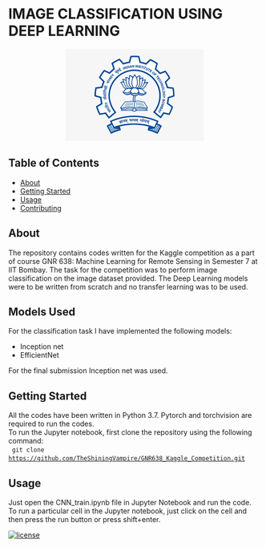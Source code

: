 # IMAGE CLASSIFICATION USING DEEP LEARNING 

<center><img src="images/68326206c9d806b037f75062066107e8d1a96e26714ff02167bafa0ae6c01c59.png"></center>


## Table of Contents

- [About](#about)
- [Getting Started](#getting_started)
- [Usage](#usage)
- [Contributing](../CONTRIBUTING.md)

## About <a name = "about"></a>

The repository contains codes written for the Kaggle competition as a part of course GNR 638: Machine Learning for Remote Sensing in Semester 7 at IIT Bombay. The task for the competition was to perform image classification on the image dataset provided. The Deep Learning models were to be written from scratch and no transfer learning was to be used.

## Models Used

For the classification task I have implemented the following models:
 - Inception net
 - EfficientNet

For the final submission Inception net was used.

## Getting Started <a name = "getting_started"></a>

All the codes have been written in Python 3.7. Pytorch and torchvision are required to run the codes.  
To run the Jupyter notebook, first clone the repository using the following command:  
<code>
 git clone https://github.com/TheShiningVampire/GNR638_Kaggle_Competition.git
</code>
## Usage <a name = "usage"></a>

Just open the CNN_train.ipynb file in Jupyter Notebook and run the code. To run a particular cell in the Jupyter notebook, just click on the cell and then press the run button or press shift+enter. 



[![license](https://img.shields.io/github/license/DAVFoundation/captain-n3m0.svg?style=flat-square)](https://github.com/TheShiningVampire/GNR638_Kaggle_Competition/blob/main/LICENSE)
